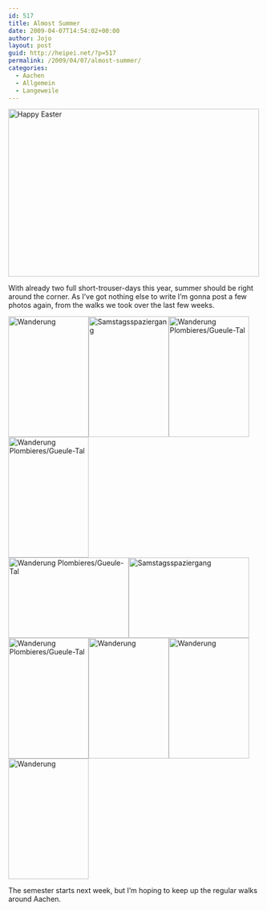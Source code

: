 ```yaml
---
id: 517
title: Almost Summer
date: 2009-04-07T14:54:02+00:00
author: Jojo
layout: post
guid: http://heipei.net/?p=517
permalink: /2009/04/07/almost-summer/
categories:
  - Aachen
  - Allgemein
  - Langeweile
---
```

[<img class="aligncenter" src="https://farm4.static.flickr.com/3135/3421259786_fe0c9b3e47.jpg" alt="Happy Easter" width="500" height="334" />](https://secure.flickr.com/photos/heipei/3421259786/ "Happy Easter by heipei, on Flickr")
  
With already two full short-trouser-days this year, summer should be right around the corner. As I&#8217;ve got nothing else to write I&#8217;m gonna post a few photos again, from the walks we took over the last few weeks.

<div>
  <a title="Wanderung by heipei, on Flickr" href="https://secure.flickr.com/photos/heipei/3401808518/"><img data-echo="https://farm4.static.flickr.com/3610/3401808518_22f349e904_m.jpg" alt="Wanderung" width="160" height="240" /></a><a title="Samstagsspaziergang by heipei, on Flickr" href="https://secure.flickr.com/photos/heipei/3373430008/"><img data-echo="https://farm4.static.flickr.com/3660/3373430008_e81d6d015c_m.jpg" alt="Samstagsspaziergang" width="160" height="240" /></a><a title="Wanderung Plombieres/Gueule-Tal by heipei, on Flickr" href="https://secure.flickr.com/photos/heipei/3413303477/"><img data-echo="https://farm4.static.flickr.com/3388/3413303477_127d674578_m.jpg" alt="Wanderung Plombieres/Gueule-Tal" width="160" height="240" /></a><a title="Wanderung Plombieres/Gueule-Tal by heipei, on Flickr" href="https://secure.flickr.com/photos/heipei/3414103432/"><img data-echo="https://farm4.static.flickr.com/3611/3414103432_d536dc1ee4_m.jpg" alt="Wanderung Plombieres/Gueule-Tal" width="160" height="240" /></a>
</div>

<div class="img aligncenter">
  <a title="Wanderung Plombieres/Gueule-Tal by heipei, on Flickr" href="https://secure.flickr.com/photos/heipei/3414104394/"><img data-echo="https://farm4.static.flickr.com/3663/3414104394_b47e86f684_m.jpg" alt="Wanderung Plombieres/Gueule-Tal" width="240" height="160" /></a><a title="Samstagsspaziergang by heipei, on Flickr" href="https://secure.flickr.com/photos/heipei/3372641165/"><img data-echo="https://farm4.static.flickr.com/3632/3372641165_ac6357e748_m.jpg" alt="Samstagsspaziergang" width="240" height="160" /></a>
</div>

<div>
  <a title="Wanderung Plombieres/Gueule-Tal by heipei, on Flickr" href="https://secure.flickr.com/photos/heipei/3414100358/"><img data-echo="https://farm4.static.flickr.com/3576/3414100358_3be986fa05_m.jpg" alt="Wanderung Plombieres/Gueule-Tal" width="160" height="240" /></a><a title="Wanderung by heipei, on Flickr" href="https://secure.flickr.com/photos/heipei/3401817310/"><img data-echo="https://farm4.static.flickr.com/3629/3401817310_02a52538cc_m.jpg" alt="Wanderung" width="160" height="240" /></a><a title="Wanderung by heipei, on Flickr" href="https://secure.flickr.com/photos/heipei/3401813218/"><img data-echo="https://farm4.static.flickr.com/3452/3401813218_75427404d3_m.jpg" alt="Wanderung" width="160" height="240" /></a><a title="Wanderung by heipei, on Flickr" href="https://secure.flickr.com/photos/heipei/3401811884/"><img data-echo="https://farm4.static.flickr.com/3467/3401811884_6ccde4aa9e_m.jpg" alt="Wanderung" width="160" height="240" /></a>
</div>

The semester starts next week, but I&#8217;m hoping to keep up the regular walks around Aachen.
